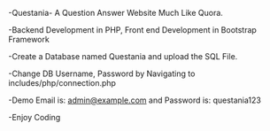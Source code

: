 -Questania- A Question Answer Website Much Like Quora.

-Backend Development in PHP, Front end Development in Bootstrap Framework

-Create a Database named Questania and upload the SQL File. 

-Change DB Username, Password by Navigating to includes/php/connection.php

-Demo Email is: admin@example.com and Password is: questania123

-Enjoy Coding
